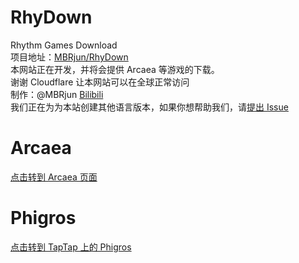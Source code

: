 # RhyDown
Rhythm Games Download  
项目地址：[MBRjun/RhyDown](https://github.com/MBRjun/RhyDown/)  
本网站正在开发，并将会提供 Arcaea 等游戏的下载。  
谢谢 Cloudflare 让本网站可以在全球正常访问  
制作：@MBRjun [Bilibili](https://space.bilibili.com/411515003)  
我们正在为为本站创建其他语言版本，如果你想帮助我们，请[提出 Issue](https://github.com/MBRjun/RhyDown/issues)  
# Arcaea
[点击转到 Arcaea 页面](/down/Arcaea.md)  
# Phigros  
[点击转到 TapTap 上的 Phigros](https://www.taptap.com/app/165287)  
